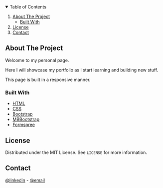 <details open="open">
  <summary>Table of Contents</summary>
  <ol>
    <li>
      <a href="#about-the-project">About The Project</a>
      <ul>
        <li><a href="#built-with">Built With</a></li>
      </ul>
    </li>
    <li><a href="#license">License</a></li>
    <li><a href="#contact">Contact</a></li>
  </ol>
</details>



<!-- ABOUT THE PROJECT -->
## About The Project

Welcome to my personal page.

Here I will showcase my portfolio as I start learning and building new stuff.

This page is built in a responsive manner.

### Built With

* [HTML](https://developer.mozilla.org/en-US/docs/Web/HTML)
* [CSS](https://developer.mozilla.org/en-US/docs/Web/CSS)
* [Bootstrap](https://getbootstrap.com)
* [MBBootstrap](https://mdbootstrap.com/)
* [Formspree](https://formspree.io/)



<!-- LICENSE -->
## License

Distributed under the MIT License. See `LICENSE` for more information.



<!-- CONTACT -->
## Contact
[@linkedin](https://www.linkedin.com/in/adrian-karp/) - [@email](mailto:karp.adrian@protonmail.com)

